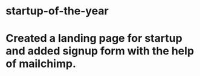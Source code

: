 # startup-of-the-year

# Created a landing page for startup and added signup form with the help of mailchimp.
